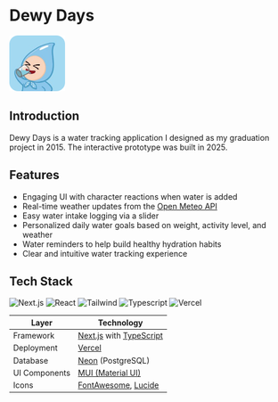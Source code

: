 # Dewy Days
<a href="https://dewy-days.vercel.app/" target="_blank">
<img src="public/appIcon.png" alt="App Screenshot" width="100" /><br>
</a> 

## Introduction
Dewy Days is a water tracking application I designed as my graduation project in 2015. The interactive prototype was built in 2025.

## Features
* Engaging UI with character reactions when water is added
* Real-time weather updates from the [Open Meteo API](https://open-meteo.com/)
* Easy water intake logging via a slider
* Personalized daily water goals based on weight, activity level, and weather
* Water reminders to help build healthy hydration habits
* Clear and intuitive water tracking experience

## Tech Stack
![Next.js](https://img.shields.io/badge/Next.js-000000?style=for-the-badge&logo=next.js&logoColor=white)
![React](https://img.shields.io/badge/React-61DAFB?style=for-the-badge&logo=react&logoColor=black)
![Tailwind](https://img.shields.io/badge/TailwindCSS-38B2AC?style=for-the-badge&logo=tailwind-css&logoColor=white)
![Typescript](https://img.shields.io/badge/TypeScript-3178C6?style=for-the-badge&logo=typescript&logoColor=white)
![Vercel](https://img.shields.io/badge/Vercel-000000?style=for-the-badge&logo=vercel&logoColor=white)

| Layer        | Technology |
| ------------ | ---------- |
| Framework    | [Next.js](https://nextjs.org/) with [TypeScript](https://www.typescriptlang.org/) |
| Deployment   | [Vercel](https://vercel.com/) |
| Database     | [Neon](https://neon.tech/) (PostgreSQL) |
| UI Components| [MUI (Material UI)](https://mui.com/) |
| Icons        | [FontAwesome](https://fontawesome.com/), [Lucide](https://lucide.dev/) |